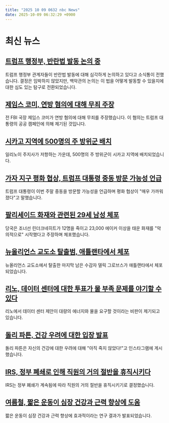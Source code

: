 ```yaml
---
title: "2025 10 09 0632 nbc News"
date: 2025-10-09 06:32:29 +0900
---
```


# 최신 뉴스

## [트럼프 행정부, 반란법 발동 논의 중](https://www.nbcnews.com/politics/national-security/trump-officials-insurrection-act-national-guard-deployment-sources-rcna236194)
 트럼프 행정부 관계자들이 반란법 발동에 대해 심각하게 논의하고 있다고 소식통이 전했습니다. 결정은 임박하지 않았지만, 백악관의 논의는 이 법을 어떻게 발동할 수 있을지에 대한 심도 있는 탐구로 전환되었습니다. 

## [제임스 코미, 연방 혐의에 대해 무죄 주장](https://www.nbcnews.com/politics/justice-department/ex-fbi-director-james-comey-arraigned-trump-called-prosecution-rcna236138)
 전 FBI 국장 제임스 코미가 연방 혐의에 대해 무죄를 주장했습니다. 이 혐의는 트럼프 대통령의 공공 캠페인에 의해 제기된 것입니다. 

## [시카고 지역에 500명의 주 방위군 배치](https://www.nbcnews.com/news/us-news/500-national-guard-troops-deployed-chicago-illinois-pritzker-resist-rcna236356)
 일리노이 주지사가 저항하는 가운데, 500명의 주 방위군이 시카고 지역에 배치되었습니다. 

## [가자 지구 평화 협상, 트럼프 대통령 중동 방문 가능성 언급](https://www.nbcnews.com/world/middle-east/gaza-talks-witkoff-kushner-hamas-israel-hostage-prisoner-lists-egypt-rcna236306)
 트럼프 대통령이 이번 주말 중동을 방문할 가능성을 언급하며 평화 협상이 "매우 가까워졌다"고 말했습니다. 

## [팔리세이드 화재와 관련된 29세 남성 체포](https://www.nbcnews.com/news/us-news/arrest-made-palisades-fire-investigation-rcna236378)
 당국은 조너선 린더크네히트가 12명을 죽이고 23,000 에이커 이상을 태운 화재를 "악의적으로" 시작했다고 주장하며 체포했습니다. 

## [뉴올리언스 교도소 탈출범, 애틀랜타에서 체포](https://www.nbcnews.com/news/us-news/new-orleans-jail-escapee-derrick-groves-captured-atlanta-rcna236463)
 뉴올리언스 교도소에서 탈출한 마지막 남은 수감자 델릭 그로브스가 애틀랜타에서 체포되었습니다. 

## [리노, 데이터 센터에 대한 투표가 물 부족 문제를 야기할 수 있다](https://www.nbcnews.com/news/us-news/reno-nevada-data-centers-water-drought-rcna235966)
 리노에서 데이터 센터 제안이 대량의 에너지와 물을 요구할 것이라는 비판이 제기되고 있습니다. 

## [돌리 파튼, 건강 우려에 대한 입장 발표](https://www.nbcnews.com/pop-culture/pop-culture-news/dolly-parton-health-update-sister-rcna236309)
 돌리 파튼은 자신의 건강에 대한 우려에 대해 "아직 죽지 않았다!"고 인스타그램에 게시했습니다. 

## [IRS, 정부 폐쇄로 인해 직원의 거의 절반을 휴직시키다](https://www.nbcnews.com/business/taxes/irs-furloughs-thousands-employees-shutdown-rcna236503)
 IRS는 정부 폐쇄가 계속됨에 따라 직원의 거의 절반을 휴직시키기로 결정했습니다. 

## [여름철, 짧은 운동이 심장 건강과 근력 향상에 도움](https://www.nbcnews.com/health/health-news/exercise-snacks-short-activity-bursts-heart-health-muscle-strength-rcna236192)
 짧은 운동이 심장 건강과 근력 향상에 효과적이라는 연구 결과가 발표되었습니다.